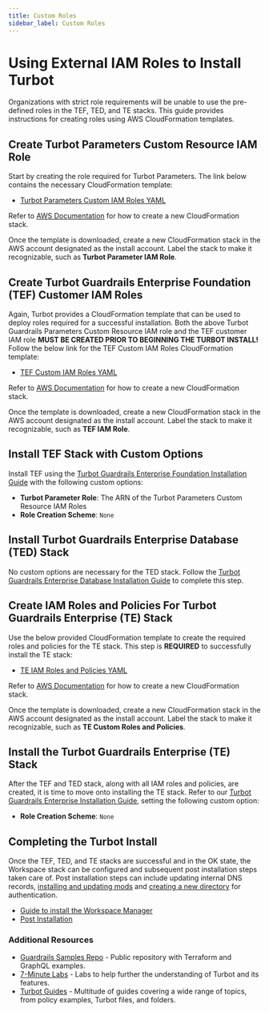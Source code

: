 ```yaml
---
title: Custom Roles
sidebar_label: Custom Roles
---
```


# Using External IAM Roles to Install Turbot

Organizations with strict role requirements will be unable to use the
pre-defined roles in the TEF, TED, and TE stacks. This guide provides
instructions for creating roles using AWS CloudFormation templates.

## Create Turbot Parameters Custom Resource IAM Role

Start by creating the role required for Turbot Parameters. The link below
contains the necessary CloudFormation template:

- <a href="https://github.com/turbot/guardrails-samples/blob/main/enterprise_installation/custom_role_templates/turbot-parameters-lambda-role.yml" target="_blank">Turbot
  Parameters Custom IAM Roles YAML</a>

Refer to
<a href="https://docs.aws.amazon.com/AWSCloudFormation/latest/UserGuide/cfn-console-create-stack.html" target="_blank">AWS
Documentation</a> for how to create a new CloudFormation stack.

Once the template is downloaded, create a new CloudFormation stack in the AWS
account designated as the install account. Label the stack to make it
recognizable, such as **Turbot Parameter IAM Role**.

## Create Turbot Guardrails Enterprise Foundation (TEF) Customer IAM Roles

Again, Turbot provides a CloudFormation template that can be used to deploy
roles required for a successful installation. Both the above Turbot Guardrails Parameters
Custom Resource IAM role and the TEF customer IAM role **MUST BE CREATED PRIOR
TO BEGINNING THE TURBOT INSTALL!** Follow the below link for the TEF Custom IAM
Roles CloudFormation template:

- <a href="https://github.com/turbot/guardrails-samples/blob/main/enterprise_installation/custom_role_templates/tef-custom-iam-roles.yml" target="_blank">TEF
  Custom IAM Roles YAML</a>

Refer to
<a href="https://docs.aws.amazon.com/AWSCloudFormation/latest/UserGuide/cfn-console-create-stack.html" target="_blank">AWS
Documentation</a> for how to create a new CloudFormation stack.

Once the template is downloaded, create a new CloudFormation stack in the AWS
account designated as the install account. Label the stack to make it
recognizable, such as **TEF IAM Role**.

## Install TEF Stack with Custom Options

Install TEF using the
[Turbot Guardrails Enterprise Foundation Installation Guide](enterprise/installation/tef-installation)
with the following custom options:

- **Turbot Parameter Role**: The ARN of the Turbot Parameters Custom Resource
  IAM Roles
- **Role Creation Scheme**: `None`

## Install Turbot Guardrails Enterprise Database (TED) Stack

No custom options are necessary for the TED stack. Follow the
[Turbot Guardrails Enterprise Database Installation Guide](enterprise/installation/ted-installation)
to complete this step.

## Create IAM Roles and Policies For Turbot Guardrails Enterprise (TE) Stack

Use the below provided CloudFormation template to create the required roles and
policies for the TE stack. This step is **REQUIRED** to successfully install the
TE stack:

- <a href="https://github.com/turbot/guardrails-samples/blob/main/enterprise_installation/custom_role_templates/te-custom-iam-roles.yml" target="_blank">TE
  IAM Roles and Policies YAML</a>

Refer to
<a href="https://docs.aws.amazon.com/AWSCloudFormation/latest/UserGuide/cfn-console-create-stack.html" target="_blank">AWS
Documentation</a> for how to create a new CloudFormation stack.

Once the template is downloaded, create a new CloudFormation stack in the AWS
account designated as the install account. Label the stack to make it
recognizable, such as **TE Custom Roles and Policies**.

## Install the Turbot Guardrails Enterprise (TE) Stack

After the TEF and TED stack, along with all IAM roles and policies, are created,
it is time to move onto installing the TE stack. Refer to our
[Turbot Guardrails Enterprise Installation Guide](enterprise/installation/te-installation),
setting the following custom option:

- **Role Creation Scheme**: `None`

## Completing the Turbot Install

Once the TEF, TED, and TE stacks are successful and in the OK state, the
Workspace stack can be configured and subsequent post installation steps taken
care of. Post installation steps can include updating internal DNS records,
[installing and updating mods](https://hub.guardrails.turbot.com/#mods) and
[creating a new directory](guides/directories) for authentication.

- [Guide to install the Workspace Manager](enterprise/installation/workspace-manager)
- [Post Installation](enterprise/installation/post-installation)

### Additional Resources

- [Guardrails Samples Repo](https://github.com/turbot/guardrails-samples) - Public
  repository with Terraform and GraphQL examples.
- [7-Minute Labs](7-minute-labs) - Labs to help further the understanding of
  Turbot and its features.
- [Turbot Guides](guides) - Multitude of guides covering a wide range of topics,
  from policy examples, Turbot files, and folders.
